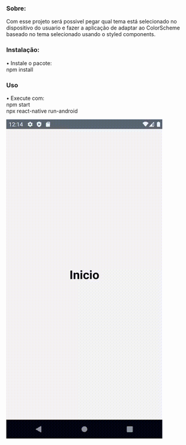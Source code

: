 ### Sobre: 

Com esse projeto será possivel pegar qual tema está selecionado no dispositivo do usuario e fazer a aplicação de adaptar ao ColorScheme baseado no tema selecionado usando o styled components. <br>

### Instalação:

• Instale o pacote: <br>
    npm install

### Uso

• Execute com:  <br>
    npm start    <br>
    npx react-native run-android
  
![gif](https://github.com/hsjferson/darkmode-styledcomponent/blob/master/src/themes/nvideo.gif)
